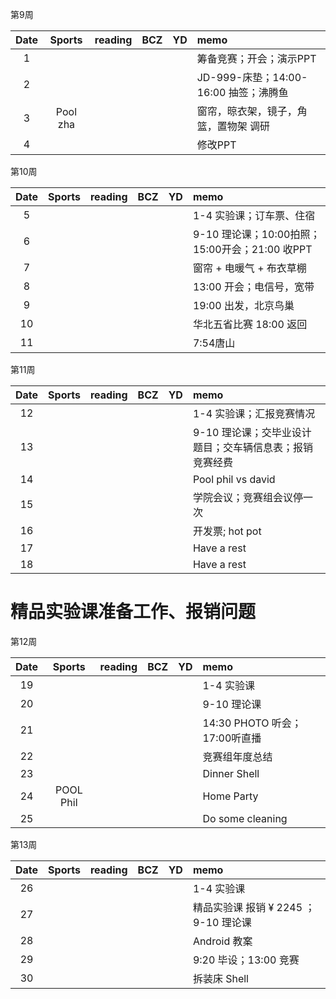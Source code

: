 第9周

| Date  | Sports | reading | BCZ | YD | memo | 
| :---: | :---: | :---: | :---: | :---: | :--- | 
| 1 | |  |  |  | 筹备竞赛；开会；演示PPT | 
| 2 |  |  |  |  | JD-999-床垫；14:00-16:00 抽签；沸腾鱼 | 
| 3 | Pool zha |  |  |  | 窗帘，晾衣架，镜子，角篮，置物架 调研 | 
| 4 |  |  |  |  | 修改PPT | 

第10周

| Date  | Sports | reading | BCZ | YD | memo | 
| :---: | :---: | :---: | :---: | :---: | :--- | 
| 5 |  |  |  |  | 1-4  实验课；订车票、住宿 | 
| 6 |  |  |  |  | 9-10 理论课；10:00拍照；15:00开会；21:00 收PPT | 
| 7 |  |  |  |  | 窗帘 + 电暖气 + 布衣草棚 | 
| 8 |  |  |  |  | 13:00 开会；电信号，宽带 | 
| 9 |  |  |  |  | 19:00 出发，北京鸟巢 |   
| 10 |  |  |  |  | 华北五省比赛 18:00 返回 | 
| 11 |  |  |  |  | 7:54唐山 | 

第11周

| Date  | Sports | reading | BCZ | YD | memo | 
| :---: | :---: | :---: | :---: | :---: | :--- | 
| 12 |  |  |  |  | 1-4  实验课；汇报竞赛情况 | 
| 13 |  |  |  |  | 9-10 理论课；交毕业设计题目；交车辆信息表；报销竞赛经费 | 
| 14 |  |  |  |  | Pool phil vs david | 
| 15 |  |  |  |  | 学院会议；竞赛组会议停一次 | 
| 16 |  |  |  |  | 开发票; hot pot | 
| 17 |  |  |  |  | Have a rest | 
| 18 |  |  |  |  | Have a rest | 

# 精品实验课准备工作、报销问题

第12周

| Date  | Sports | reading | BCZ | YD | memo | 
| :---: | :---: | :---: | :---: | :---: | :--- | 
| 19 |  |  |  |  | 1-4  实验课 |   
| 20 |  |  |  |  | 9-10 理论课 | 
| 21 |  |  |  |  | 14:30 PHOTO 听会；17:00听直播 | 
| 22 |  |  |  |  | 竞赛组年度总结 | 
| 23 |  |  |  |  | Dinner Shell | 
| 24 | POOL Phil |  |  |  | Home Party | 
| 25 |  |  |  |  | Do some cleaning | 

第13周

| Date  | Sports | reading | BCZ | YD | memo | 
| :---: | :---: | :---: | :---: | :---: | :--- | 
| 26 |  |  |  |  | 1-4  实验课 | 
| 27 |  |  |  |  | 精品实验课 报销 ¥ 2245 ；9-10 理论课 | 
| 28 |  |  |  |  | Android 教案 | 
| 29 |  |  |  |  | 9:20 毕设；13:00 竞赛 |  
| 30 |  |  |  |  | 拆装床 Shell | 
